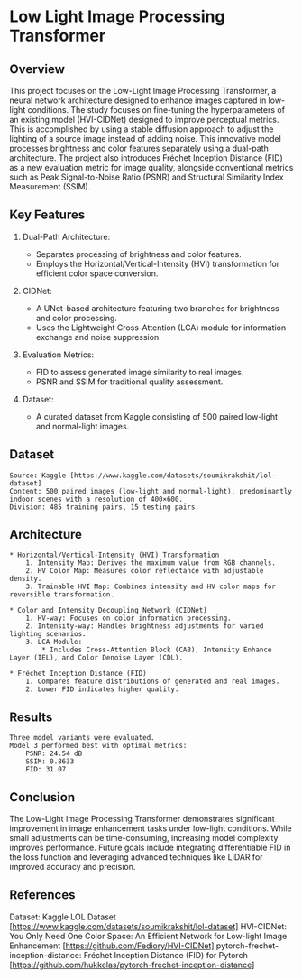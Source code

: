 # Low Light Image Processing Transformer
 
## Overview
This project focuses on the Low-Light Image Processing Transformer, a neural network architecture designed to enhance images captured in low-light conditions. The study focuses on fine-tuning the hyperparameters of an existing model (HVI-CIDNet) designed to improve perceptual metrics. This is accomplished by using a stable diffusion approach to adjust the lighting of a source image instead of adding noise. This innovative model processes brightness and color features separately using a dual-path architecture. The project also introduces Fréchet Inception Distance (FID) as a new evaluation metric for image quality, alongside conventional metrics such as Peak Signal-to-Noise Ratio (PSNR) and Structural Similarity Index Measurement (SSIM).

## Key Features
1. Dual-Path Architecture:

    * Separates processing of brightness and color features.
    * Employs the Horizontal/Vertical-Intensity (HVI) transformation for efficient color space conversion.

2. CIDNet:

    * A UNet-based architecture featuring two branches for brightness and color processing.
    * Uses the Lightweight Cross-Attention (LCA) module for information exchange and noise suppression.

3. Evaluation Metrics:

    * FID to assess generated image similarity to real images.
    * PSNR and SSIM for traditional quality assessment.

4. Dataset:

    * A curated dataset from Kaggle consisting of 500 paired low-light and normal-light images.

## Dataset
    Source: Kaggle [https://www.kaggle.com/datasets/soumikrakshit/lol-dataset]
    Content: 500 paired images (low-light and normal-light), predominantly indoor scenes with a resolution of 400×600.
    Division: 485 training pairs, 15 testing pairs.

## Architecture

    * Horizontal/Vertical-Intensity (HVI) Transformation
        1. Intensity Map: Derives the maximum value from RGB channels.
        2. HV Color Map: Measures color reflectance with adjustable density.
        3. Trainable HVI Map: Combines intensity and HV color maps for reversible transformation.
    
    * Color and Intensity Decoupling Network (CIDNet)
        1. HV-way: Focuses on color information processing.
        2. Intensity-way: Handles brightness adjustments for varied lighting scenarios.
        3. LCA Module:
            * Includes Cross-Attention Block (CAB), Intensity Enhance Layer (IEL), and Color Denoise Layer (CDL).
            
    * Fréchet Inception Distance (FID)
        1. Compares feature distributions of generated and real images.
        2. Lower FID indicates higher quality.

## Results
    Three model variants were evaluated.
    Model 3 performed best with optimal metrics:
        PSNR: 24.54 dB
        SSIM: 0.8633
        FID: 31.07

## Conclusion
The Low-Light Image Processing Transformer demonstrates significant improvement in image enhancement tasks under low-light conditions. While small adjustments can be time-consuming, increasing model complexity improves performance. Future goals include integrating differentiable FID in the loss function and leveraging advanced techniques like LiDAR for improved accuracy and precision.

## References
Dataset: Kaggle LOL Dataset [https://www.kaggle.com/datasets/soumikrakshit/lol-dataset]
HVI-CIDNet: You Only Need One Color Space: An Efficient Network for Low-light Image Enhancement [https://github.com/Fediory/HVI-CIDNet]
pytorch-frechet-inception-distance: Fréchet Inception Distance (FID) for Pytorch [https://github.com/hukkelas/pytorch-frechet-inception-distance]